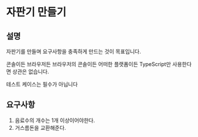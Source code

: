 # 자판기 만들기

## 설명
자판기를 만들며 요구사항을 충족하게 만드는 것이 목표입니다.

콘솔이든 브라우저든 브라우저의 콘솔이든 어떠한 플랫폼이든 TypeScript만 사용한다면 상관은 없습니다.

테스트 케이스는 필수가 아닙니다

## 요구사항
1. 음료수의 개수는 1개 이상이어야한다.
2. 거스름돈을 교환해준다.